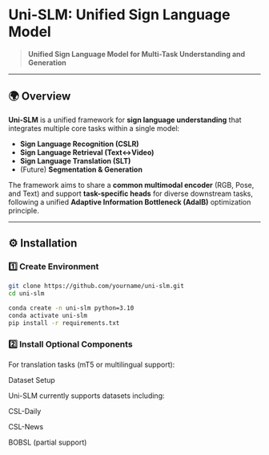 # Uni-SLM: Unified Sign Language Model

> **Unified Sign Language Model for Multi-Task Understanding and Generation**

---

## 🌍 Overview

**Uni-SLM** is a unified framework for **sign language understanding** that integrates multiple core tasks within a single model:

- **Sign Language Recognition (CSLR)**  
- **Sign Language Retrieval (Text↔Video)**  
- **Sign Language Translation (SLT)**  
- (Future) **Segmentation & Generation**

The framework aims to share a **common multimodal encoder** (RGB, Pose, and Text) and support **task-specific heads** for diverse downstream tasks, following a unified **Adaptive Information Bottleneck (AdaIB)** optimization principle.

---


## ⚙️ Installation

### 1️⃣ Create Environment
```bash
git clone https://github.com/yourname/uni-slm.git
cd uni-slm

conda create -n uni-slm python=3.10
conda activate uni-slm
pip install -r requirements.txt
```

### 2️⃣ Install Optional Components

For translation tasks (mT5 or multilingual support):

Dataset Setup

Uni-SLM currently supports datasets including:

CSL-Daily

CSL-News

BOBSL (partial support)

